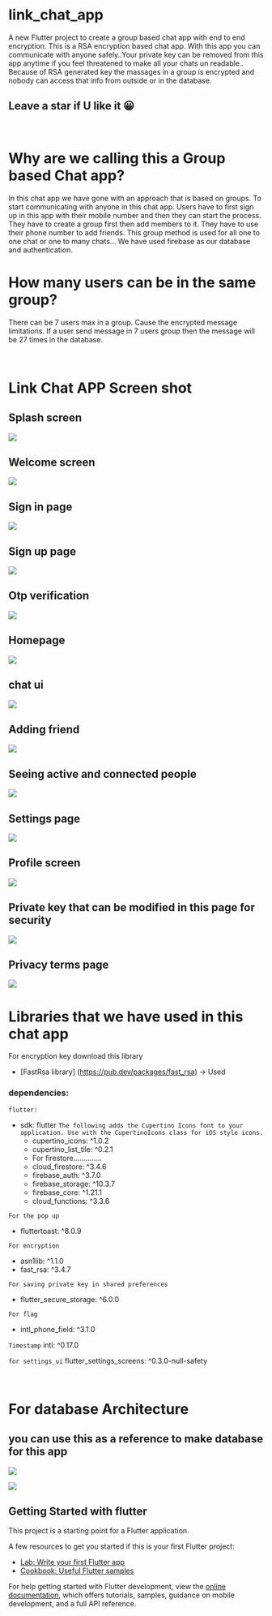 # link_chat_app

A new Flutter project to create a group based chat app with end to end encryption. This is a RSA encryption based chat app.
With this app you can communicate with anyone safely..Your private key can be removed from this app anytime if you feel threatened to make all your chats un readable..
Because of RSA generated key the massages in a group is encrypted and nobody can access that info from outside or in the database.

## Leave a star if U like it 😀
<br>

# Why are we calling this a Group based Chat app?

In this chat app we have gone with an approach that is based on groups. To start communicating with anyone in this chat app. Users have to first sign up in this app with their mobile number and then they can start the process.
They have to create a group first then add members to it. They have to use their phone number to add friends.
This group method is used for all one to one chat or one to many chats…
We have used firebase as our database and authentication.

# How many users can be in the same group?

There can be  7 users max in a group. Cause  the encrypted message limitations. If a user send message in 7 users group then the message will be 27 times in the database.

<br>

# Link Chat APP Screen shot 

## Splash screen
![](screenshots/1.png)
## Welcome screen
![](screenshots/2.png)
## Sign in page
![](screenshots/3.png)
## Sign up page
![](screenshots/4.png)
## Otp verification
![](screenshots/5.png)
## Homepage
![](screenshots/6.png)
## chat ui
![](screenshots/7.png)
## Adding friend
![](screenshots/8.png)
## Seeing active and connected people
![](screenshots/9.png)
## Settings page
![](screenshots/10.png)
## Profile screen
![](screenshots/11.png)
## Private key that can be modified in this page for security
![](screenshots/12.png)
## Privacy terms page
![](screenshots/13.png)
<br>

# Libraries that we have used in this chat app 

For encryption key download this library
- [FastRsa library] (https://pub.dev/packages/fast_rsa)  → Used


### dependencies:
``flutter:``
* sdk: flutter
``The following adds the Cupertino Icons font to your application.
Use with the CupertinoIcons class for iOS style icons.``
  * cupertino_icons: ^1.0.2
  * cupertino_list_tile: ^0.2.1
  * For firestore…………..
  * cloud_firestore: ^3.4.6
  * firebase_auth: ^3.7.0
  * firebase_storage: ^10.3.7
  * firebase_core: ^1.21.1
  * cloud_functions: ^3.3.6

``For the pop up``
  * fluttertoast: ^8.0.9

``For encryption``
  * asn1lib: ^1.1.0
  * fast_rsa: ^3.4.7

``For saving private key in shared preferences``
  * flutter_secure_storage: ^6.0.0

``For flag``
  * intl_phone_field: ^3.1.0

``Timestamp``
    intl: ^0.17.0

``for settings_ui``
    flutter_settings_screens: ^0.3.0-null-safety

<br>

# For database Architecture 
## you can use this as a reference to make database for this app
![](screenshots/14.jpg)

![](screenshots/15.jpg)


## Getting Started with flutter

This project is a starting point for a Flutter application.

A few resources to get you started if this is your first Flutter project:

- [Lab: Write your first Flutter app](https://docs.flutter.dev/get-started/codelab)
- [Cookbook: Useful Flutter samples](https://docs.flutter.dev/cookbook)

For help getting started with Flutter development, view the
[online documentation](https://docs.flutter.dev/), which offers tutorials,
samples, guidance on mobile development, and a full API reference.



